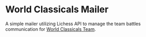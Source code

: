 # World Classicals Mailer

A simple mailer utilizing Lichess API to manage the team battles communication for
[World Classicals Team](https://lichess.org/team/world-classicals).
